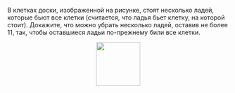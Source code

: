 В клетках доски, изображенной на рисунке, стоят несколько ладей, 
которые бьют все клетки (считается, что ладья бьет клетку, на которой стоит). 
Докажите, что можно убрать несколько ладей, оставив не более 11, так, 
чтобы оставшиеся ладьи по-прежнему били все клетки. 
<p align="center"><img src="https://matol.nomomon.repl.co/http:&amp;&amp;matol.kz&amp;images&amp;17&amp;tum_2005.jpg" height="100"></p>